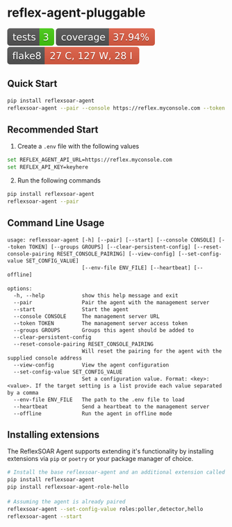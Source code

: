 # reflex-agent-pluggable

![Tests Status](./.badges/tests-badge.svg) ![Coverage](./.badges/coverage-badge.svg) ![Flake8](./.badges/flake8-badge.svg)

## Quick Start

```bash
pip install reflexsoar-agent
reflexsoar-agent --pair --console https://reflex.myconsole.com --token
```

## Recommended Start

1. Create a `.env` file with the following values

```bash
set REFLEX_AGENT_API_URL=https://reflex.myconsole.com
set REFLEX_API_KEY=keyhere
```

2. Run the following commands

```bash
pip install reflexsoar-agent
reflexsoar-agent --pair
```

## Command Line Usage

```
usage: reflexsoar-agent [-h] [--pair] [--start] [--console CONSOLE] [--token TOKEN] [--groups GROUPS] [--clear-persistent-config] [--reset-console-pairing RESET_CONSOLE_PAIRING] [--view-config] [--set-config-value SET_CONFIG_VALUE]
                        [--env-file ENV_FILE] [--heartbeat] [--offline]

options:
  -h, --help            show this help message and exit
  --pair                Pair the agent with the management server
  --start               Start the agent
  --console CONSOLE     The management server URL
  --token TOKEN         The management server access token
  --groups GROUPS       Groups this agent should be added to
  --clear-persistent-config
  --reset-console-pairing RESET_CONSOLE_PAIRING
                        Will reset the pairing for the agent with the supplied console address
  --view-config         View the agent configuration
  --set-config-value SET_CONFIG_VALUE
                        Set a configuration value. Format: <key>:<value>. If the target setting is a list provide each value separated by a comma
  --env-file ENV_FILE   The path to the .env file to load
  --heartbeat           Send a heartbeat to the management server
  --offline             Run the agent in offline mode
```

## Installing extensions

The ReflexSOAR Agent supports extending it's functionality by installing extensions via `pip` or `poetry` or your package manager of choice.

```bash
# Install the base reflexsoar-agent and an additional extension called hello
pip install reflexsoar-agent
pip install reflexsoar-agent-role-hello

# Assuming the agent is already paired
reflexsoar-agent --set-config-value roles:poller,detector,hello
reflexsoar-agent --start
```
